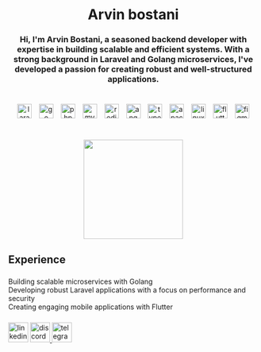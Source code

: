 <h1 align="center">Arvin bostani</h1>

###

<h3 align="center">Hi, I'm Arvin Bostani, a seasoned backend developer with expertise in building scalable and efficient systems. With a strong background in Laravel and Golang microservices, I've developed a passion for creating robust and well-structured applications.</h3>

###

<br clear="both">

<div align="center">
  <img src="https://img.shields.io/badge/Laravel-FF2D20?logo=laravel&logoColor=white&style=for-the-badge" height="29" alt="laravel logo"  />
  <img width="7" />
  <img src="https://img.shields.io/badge/Go-00ADD8?logo=go&logoColor=white&style=for-the-badge" height="29" alt="go logo"  />
  <img width="7" />
  <img src="https://img.shields.io/badge/PHP-777BB4?logo=php&logoColor=black&style=for-the-badge" height="29" alt="php logo"  />
  <img width="7" />
  <img src="https://img.shields.io/badge/MySQL-4479A1?logo=mysql&logoColor=white&style=for-the-badge" height="29" alt="mysql logo"  />
  <img width="7" />
  <img src="https://img.shields.io/badge/Redis-DC382D?logo=redis&logoColor=white&style=for-the-badge" height="29" alt="redis logo"  />
  <img width="7" />
  <img src="https://img.shields.io/badge/Angular-DD0031?logo=angular&logoColor=white&style=for-the-badge" height="29" alt="angularjs logo"  />
  <img width="7" />
  <img src="https://img.shields.io/badge/TypeScript-3178C6?logo=typescript&logoColor=white&style=for-the-badge" height="29" alt="typescript logo"  />
  <img width="7" />
  <img src="https://img.shields.io/badge/Apache-D22128?logo=apache&logoColor=white&style=for-the-badge" height="29" alt="apache logo"  />
  <img width="7" />
  <img src="https://img.shields.io/badge/Linux-FCC624?logo=linux&logoColor=black&style=for-the-badge" height="29" alt="linux logo"  />
  <img width="7" />
  <img src="https://img.shields.io/badge/Flutter-02569B?logo=flutter&logoColor=white&style=for-the-badge" height="29" alt="flutter logo"  />
  <img width="7" />
  <img src="https://img.shields.io/badge/Figma-F24E1E?logo=figma&logoColor=white&style=for-the-badge" height="29" alt="figma logo"  />
</div>

###

<br clear="both">

<div align="center">
  <img height="200" src="https://s14.gifyu.com/images/bN46e.gif"  />
</div>

###

<h2 align="left">Experience</h2>

###

<p align="left">Building scalable microservices with Golang<br>Developing robust Laravel applications with a focus on performance and security<br>Creating engaging mobile applications with Flutter</p>

###

<div align="left">
  <img src="https://img.shields.io/static/v1?message=LinkedIn&logo=linkedin&label=&color=0077B5&logoColor=white&labelColor=&style=flat" height="40" alt="linkedin logo"  />
  <a href="https://discord.com/users/561880529918492674" target="_blank">
    <img src="https://img.shields.io/static/v1?message=Discord&logo=discord&label=&color=7289DA&logoColor=white&labelColor=&style=flat" height="40" alt="discord logo"  />
  </a>
  <a href="https://t.me/devbstni" target="_blank">
    <img src="https://img.shields.io/static/v1?message=Telegram&logo=telegram&label=&color=2CA5E0&logoColor=white&labelColor=&style=flat" height="40" alt="telegram logo"  />
  </a>
</div>

###
